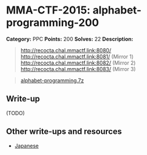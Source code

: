 # MMA-CTF-2015: alphabet-programming-200

**Category:** PPC
**Points:** 200
**Solves:** 22
**Description:**

> http://recocta.chal.mmactf.link:8080/
> http://recocta.chal.mmactf.link:8081/ (Mirror 1)
> http://recocta.chal.mmactf.link:8082/ (Mirror 2)
> http://recocta.chal.mmactf.link:8083/ (Mirror 3)

> [alphabet-programming.7z](alphabet-programming.7z-450e27b448a4f78c0d9cfb1610451e081fb5dfddf2015ec1ff2ef74ef184be6f)
> 

## Write-up

(TODO)

## Other write-ups and resources

* [Japanese](http://charo-it.hatenablog.jp/entry/2015/09/08/005012)
